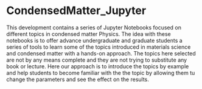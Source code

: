 # CondensedMatter_Jupyter

This development contains a series of Jupyter Notebooks focused on different topics in condensed matter Physics. The idea with these notebooks is to offer advance undergraduate and graduate students a series of tools to learn some of the topics introduced in materials science and condensed matter with a hands-on approach. The topics here selected are not by any means complete and they are not trying to substitute any book or lecture. Here our approach is to introduce the topics by example and help students to become familiar with the the topic by allowing them tu change the parameters and see the effect on the results.  
